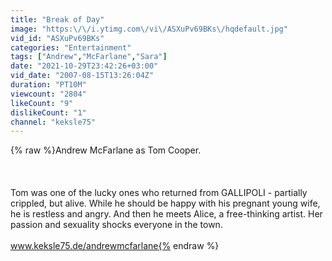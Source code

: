 ```yaml
---
title: "Break of Day"
image: "https:\/\/i.ytimg.com\/vi\/ASXuPv69BKs\/hqdefault.jpg"
vid_id: "ASXuPv69BKs"
categories: "Entertainment"
tags: ["Andrew","McFarlane","Sara"]
date: "2021-10-29T23:42:26+03:00"
vid_date: "2007-08-15T13:26:04Z"
duration: "PT10M"
viewcount: "2804"
likeCount: "9"
dislikeCount: "1"
channel: "keksle75"
---
```

{% raw %}Andrew McFarlane as Tom Cooper. <br /><br /><br /><br />Tom was one of the lucky ones who returned from GALLIPOLI - partially crippled, but alive. While he should be happy with his pregnant young wife, he is restless and angry. And then he meets Alice, a free-thinking artist. Her passion and sexuality shocks everyone in the town.<br /><br />www.keksle75.de/andrewmcfarlane{% endraw %}
